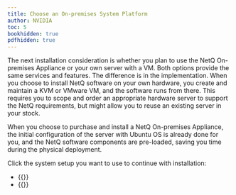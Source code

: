 ```yaml
---
title: Choose an On-premises System Platform
author: NVIDIA
toc: 5
bookhidden: true
pdfhidden: true
---
```


The next installation consideration is whether you plan to use the NetQ On-premises Appliance or your own server with a VM. Both options provide the same services and features. The difference is in the implementation. When you choose to install NetQ software on your own hardware, you create and maintain a KVM or VMware VM, and the software runs from there. This requires you to scope and order an appropriate hardware server to support the NetQ requirements, but might allow you to reuse an existing server in your stock.

When you choose to purchase and install a NetQ On-premises Appliance, the initial configuration of the server with Ubuntu OS is already done for you, and the NetQ software components are pre-loaded, saving you time during the physical deployment.

Click the system setup you want to use to continue with installation:

- {{<link title="Install the NetQ On-premises Appliance" text="Use the NetQ On-premises Appliance">}}
- {{<link title="Choose a Virtual Machine for a Single On-premises Server" text="Use Your Own Server with a VM">}}
